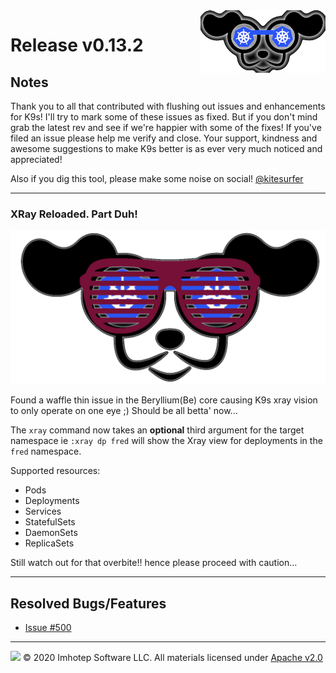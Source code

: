 <img src="https://raw.githubusercontent.com/derailed/k9s/master/assets/k9s_small.png" align="right" width="200" height="auto"/>

# Release v0.13.2

## Notes

Thank you to all that contributed with flushing out issues and enhancements for K9s! I'll try to mark some of these issues as fixed. But if you don't mind grab the latest rev and see if we're happier with some of the fixes! If you've filed an issue please help me verify and close. Your support, kindness and awesome suggestions to make K9s better is as ever very much noticed and appreciated!

Also if you dig this tool, please make some noise on social! [@kitesurfer](https://twitter.com/kitesurfer)

---

### XRay Reloaded. Part Duh!

<img src="https://raw.githubusercontent.com/derailed/k9s/master/assets/k9s_xray.png"/>

Found a waffle thin issue in the Beryllium(Be) core causing K9s xray vision to only operate on one eye ;)
Should be all betta' now...

The `xray` command now takes an **optional** third argument for the target namespace ie `:xray dp fred` will show the Xray view for deployments in the `fred` namespace.

Supported resources:

* Pods
* Deployments
* Services
* StatefulSets
* DaemonSets
* ReplicaSets

Still watch out for that overbite!! hence please proceed with caution...

---

## Resolved Bugs/Features

* [Issue #500](https://github.com/kswapd/k9s/issues/500)

---

<img src="https://raw.githubusercontent.com/derailed/k9s/master/assets/imhotep_logo.png" width="32" height="auto"/> © 2020 Imhotep Software LLC. All materials licensed under [Apache v2.0](http://www.apache.org/licenses/LICENSE-2.0)
